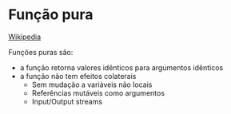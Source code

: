 # Função pura

[Wikipedia](https://en.wikipedia.org/wiki/Pure_function)

Funções puras são:

- a função retorna valores idênticos para argumentos idênticos
- a função não tem efeitos colaterais
	- Sem mudação a variáveis não locais
	- Referências mutáveis como argumentos
	- Input/Output streams